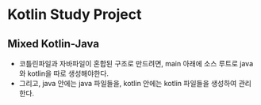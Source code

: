# Kotlin Study Project

## Mixed Kotlin-Java

- 코틀린파일과 자바파일이 혼합된 구조로 만드려면, main 아래에 소스 루트로 java와 kotlin을 따로 생성해야한다.
- 그리고, java 안에는 java 파일들을, kotlin 안에는 kotlin 파일들을 생성하여 관리한다.